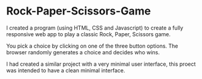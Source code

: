 # Rock-Paper-Scissors-Game

I created a program (using HTML, CSS and Javascript) to create a fully responsive web app to play a classic Rock, Paper, Scissors game.

You pick a choice by clicking on one of the three button options. The browser randomly generates a choice and decides who wins.

I had created a similar project with a very minimal user interface, this proect was intended to have a clean minimal interface.
